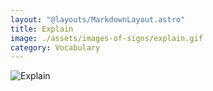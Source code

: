 ```yaml
---
layout: "@layouts/MarkdownLayout.astro"
title: Explain
image: ./assets/images-of-signs/explain.gif
category: Vocabulary
---
```


![Explain](@signs/explain.gif)
